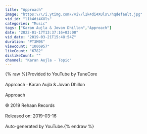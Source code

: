 ```yaml
---
title: "Approach"
image: "https:\/\/i.ytimg.com\/vi\/l1k4di4XUls\/hqdefault.jpg"
vid_id: "l1k4di4XUls"
categories: "Music"
tags: ["Karan Aujla & Jovan Dhillon","Approach"]
date: "2022-01-17T13:37:16+03:00"
vid_date: "2019-03-21T15:48:54Z"
duration: "PT3M9S"
viewcount: "1006957"
likeCount: "6782"
dislikeCount: ""
channel: "Karan Aujla - Topic"
---
```

{% raw %}Provided to YouTube by TuneCore<br /><br />Approach · Karan Aujla &amp; Jovan Dhillon<br /><br />Approach<br /><br />℗ 2019 Rehaan Records<br /><br />Released on: 2019-03-16<br /><br />Auto-generated by YouTube.{% endraw %}
